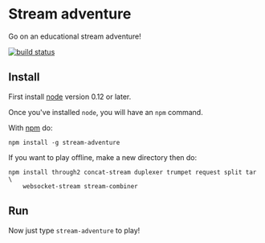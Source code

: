 # Stream adventure

Go on an educational stream adventure!

[![build status](https://secure.travis-ci.org/substack/stream-adventure.png)](http://travis-ci.org/substack/stream-adventure)

## Install

First install [node](http://nodejs.org) version 0.12 or later.

Once you've installed `node`, you will have an `npm` command.

With [npm](https://npmjs.org) do:

```
npm install -g stream-adventure
```

If you want to play offline, make a new directory then do:

```
npm install through2 concat-stream duplexer trumpet request split tar \
    websocket-stream stream-combiner
```

## Run

Now just type `stream-adventure` to play!

##